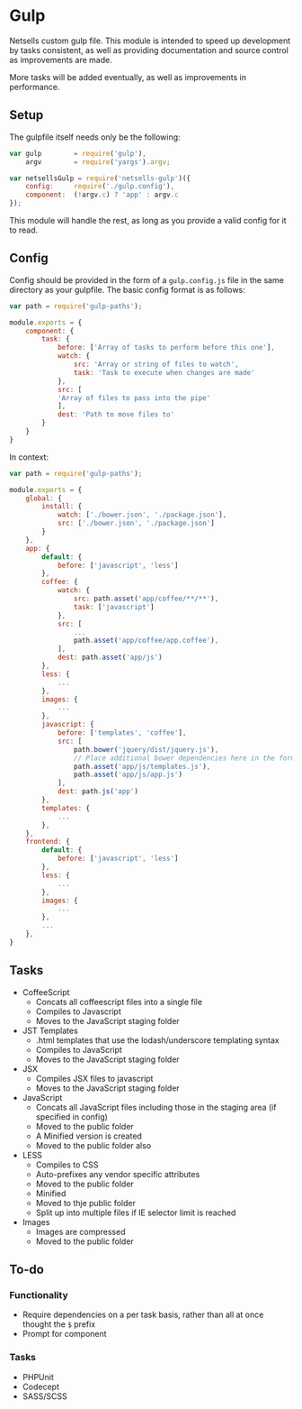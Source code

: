 # Gulp
Netsells custom gulp file. This module is intended to speed up development by tasks consistent, as well as providing documentation and source control as improvements are made. 

More tasks will be added eventually, as well as improvements in performance.

## Setup

The gulpfile itself needs only be the following:

```javascript
var gulp        = require('gulp'),
    argv        = require('yargs').argv;

var netsellsGulp = require('netsells-gulp')({
    config:     require('./gulp.config'),
    component:  (!argv.c) ? 'app' : argv.c
});
```

This module will handle the rest, as long as you provide a valid config for it to read.

## Config

Config should be provided in the form of a ``gulp.config.js`` file in the same directory as your gulpfile. The basic config format is as follows:

```javascript
var path = require('gulp-paths');

module.exports = {
    component: {
        task: {
            before: ['Array of tasks to perform before this one'],
            watch: {
                src: 'Array or string of files to watch',
                task: 'Task to execute when changes are made'
            },
            src: [
            'Array of files to pass into the pipe'
            ],
            dest: 'Path to move files to'
        }
    }
}
```

In context:

```javascript
var path = require('gulp-paths');

module.exports = {
    global: {
        install: {
            watch: ['./bower.json', './package.json'],
            src: ['./bower.json', './package.json']
        }
    },
    app: {
        default: {
            before: ['javascript', 'less']
        },
        coffee: {
            watch: {
                src: path.asset('app/coffee/**/**'),
                task: ['javascript']
            },
            src: [
                ...
                path.asset('app/coffee/app.coffee'),
            ],
            dest: path.asset('app/js')
        },
        less: {
            ...
        },
        images: {
            ...
        },
        javascript: {
            before: ['templates', 'coffee'],
            src: [
                path.bower('jquery/dist/jquery.js'),
                // Place additional bower dependencies here in the format used above
                path.asset('app/js/templates.js'),
                path.asset('app/js/app.js')
            ],
            dest: path.js('app')
        },
        templates: {
            ...
        },
    },
    frontend: {
        default: {
            before: ['javascript', 'less']
        },
        less: {
            ...
        },
        images: {
            ...
        },
        ...
    },
}
```



## Tasks
* CoffeeScript
	* Concats all coffeescript files into a single file
	* Compiles to Javascript
	* Moves to the JavaScript staging folder  
* JST Templates
	* .html templates that use the lodash/underscore templating syntax
	* Compiles to JavaScript
	* Moves to the JavaScript staging folder
* JSX
	* Compiles JSX files to javascript
	* Moves to the JavaScript staging folder
* JavaScript
	* Concats all JavaScript files including those in the staging area (if specified in config)
	* Moved to the public folder
	* A Minified version is created
	* Moved to the public folder also
* LESS
	* Compiles to CSS
	* Auto-prefixes any vendor specific attributes
	* Moved to the public folder
	* Minified
	* Moved to thje public folder
	* Split up into multiple files if IE selector limit is reached
* Images
	* Images are compressed
	* Moved to the public folder

## To-do
### Functionality
* Require dependencies on a per task basis, rather than all at once thought the ``$`` prefix
* Prompt for component

### Tasks
* PHPUnit
* Codecept
* SASS/SCSS 